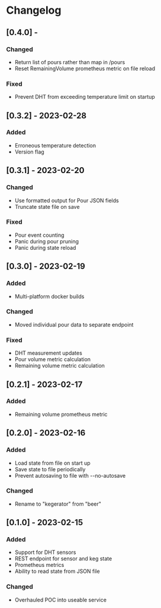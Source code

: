 # Changelog
## [0.4.0] -
### Changed
- Return list of pours rather than map in /pours
- Reset RemainingVolume prometheus metric on file reload

### Fixed
- Prevent DHT from exceeding temperature limit on startup

## [0.3.2] - 2023-02-28
### Added
- Erroneous temperature detection
- Version flag

## [0.3.1] - 2023-02-20
### Changed
- Use formatted output for Pour JSON fields
- Truncate state file on save

### Fixed
- Pour event counting
- Panic during pour pruning
- Panic during state reload

## [0.3.0] - 2023-02-19
### Added
- Multi-platform docker builds

### Changed
- Moved individual pour data to separate endpoint

### Fixed
- DHT measurement updates
- Pour volume metric calculation
- Remaining volume metric calculation

## [0.2.1] - 2023-02-17
### Added
- Remaining volume prometheus metric

## [0.2.0] - 2023-02-16
### Added
- Load state from file on start up
- Save state to file periodically
- Prevent autosaving to file with --no-autosave

### Changed
- Rename to "kegerator" from "beer"

## [0.1.0] - 2023-02-15
### Added
- Support for DHT sensors
- REST endpoint for sensor and keg state
- Prometheus metrics
- Ability to read state from JSON file

### Changed
- Overhauled POC into useable service

